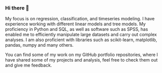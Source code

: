 ### Hi there 👋

My focus is on regression, classification, and timeseries modeling. I have experience working with different linear models and tree models. My proficiency in Python and SQL, as well as software such as SPSS, has enabled me to efficiently manipulate large datasets and carry out complex analyses. I am also proficient with libraries such as scikit-learn, matplotlib, pandas, numpy and many others. 

You can find some of my work on my GitHub portfolio repositories, where I have shared some of my projects and analysis, feel free to check them out and give me feedback.

